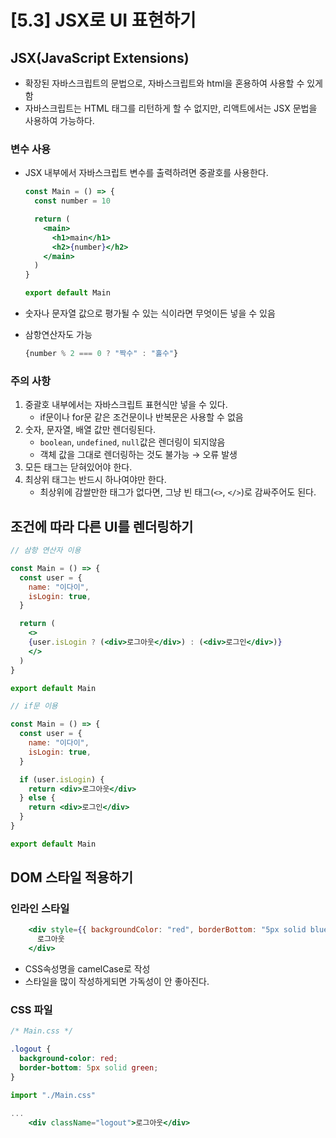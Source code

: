 # [5.3] JSX로 UI 표현하기

## **JSX(JavaScript Extensions)**

- 확장된 자바스크립트의 문법으로, 자바스크립트와 html을 혼용하여 사용할 수 있게 함
- 자바스크립트는 HTML 태그를 리턴하게 할 수 없지만, 리액트에서는 JSX 문법을 사용하여 가능하다.

### **변수 사용**

- JSX 내부에서 자바스크립트 변수를 출력하려면 중괄호를 사용한다.
    
    ```jsx
    const Main = () => {
      const number = 10
    
      return (
        <main>
          <h1>main</h1>
          <h2>{number}</h2>
        </main>
      )
    }
    
    export default Main
    ```
    
- 숫자나 문자열 값으로 평가될 수 있는 식이라면 무엇이든 넣을 수 있음
- 삼항연산자도 가능
    
    ```jsx
    {number % 2 === 0 ? "짝수" : "홀수"}
    ```
    

### **주의 사항**

1. 중괄호 내부에서는 자바스크립트 표현식만 넣을 수 있다.
    - if문이나 for문 같은 조건문이나 반복문은 사용할 수 없음
2. 숫자, 문자열, 배열 값만 렌더링된다.
    - `boolean`, `undefined`, `null`값은 렌더링이 되지않음
    - 객체 값을 그대로 렌더링하는 것도 불가능 → 오류 발생
3. 모든 태그는 닫혀있어야 한다.
4. 최상위 태그는 반드시 하나여야만 한다.
    - 최상위에 감쌀만한 태그가 없다면, 그냥 빈 태그(`<>`, `</>`)로 감싸주어도 된다.

## 조건에 따라 다른 UI를 렌더링하기

```jsx
// 삼항 연산자 이용

const Main = () => {
  const user = {
    name: "이다이",
    isLogin: true,
  }

  return (
    <>
    {user.isLogin ? (<div>로그아웃</div>) : (<div>로그인</div>)}
    </>
  )
}

export default Main
```

```jsx
// if문 이용

const Main = () => {
  const user = {
    name: "이다이",
    isLogin: true,
  }

  if (user.isLogin) {
    return <div>로그아웃</div>
  } else {
    return <div>로그인</div>
  }
}

export default Main
```

## DOM 스타일 적용하기

### 인라인 스타일

```jsx
    <div style={{ backgroundColor: "red", borderBottom: "5px solid blue" }}>
      로그아웃
    </div>
```

- CSS속성명을 camelCase로 작성
- 스타일을 많이 작성하게되면 가독성이 안 좋아진다.

### CSS 파일

```css
/* Main.css */

.logout {
  background-color: red;
  border-bottom: 5px solid green;
}
```

```jsx
import "./Main.css"

... 
	<div className="logout">로그아웃</div>
```